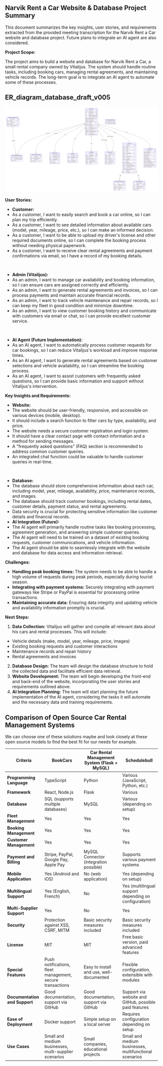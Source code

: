 ## Narvik Rent a Car Website & Database Project Summary

This document summarizes the key insights, user stories, and requirements extracted from the provided meeting transcription for the Narvik Rent a Car website and database project. Future plans to integrate an AI agent are also considered.

**Project Scope:**

The project aims to build a website and database for Narvik Rent a Car, a small rental company owned by Vitalijus. The system should handle routine tasks, including booking cars, managing rental agreements, and maintaining vehicle records. The long-term goal is to integrate an AI agent to automate some of these processes.

## ER_diagram_database_draft_v005
![ER_diagram_database_draft_v006](database_er_drafts/ER_diagram_database_draft_v006.png)

**User Stories:**

* **Customer:**
* As a customer, I want to easily search and book a car online, so I can plan my trip efficiently.
* As a customer, I want to see detailed information about available cars (model, year, mileage, price, etc.), so I can make an informed decision.
* As a customer, I want to be able to upload my driver's license and other required documents online, so I can complete the booking process without needing physical paperwork.
* As a customer, I want to receive clear rental agreements and payment confirmations via email, so I have a record of my booking details.
<br>

* **Admin (Vitalijus):**
* As an admin, I want to manage car availability and booking information, so I can ensure cars are assigned correctly and efficiently.
* As an admin, I want to generate rental agreements and invoices, so I can process payments and maintain accurate financial records.
* As an admin, I want to track vehicle maintenance and repair records, so I can keep my fleet in good condition and minimize downtime.
* As an admin, I want to view customer booking history and communicate with customers via email or chat, so I can provide excellent customer service.
<br>
 
* **AI Agent (Future Implementation):**
* As an AI agent, I want to automatically process customer requests for car bookings, so I can reduce Vitalijus's workload and improve response times.
* As an AI agent, I want to generate rental agreements based on customer selections and vehicle availability, so I can streamline the booking process.
* As an AI agent, I want to assist customers with frequently asked questions, so I can provide basic information and support without Vitalijus's intervention.

**Key Insights and Requirements:**

* **Website:**
* The website should be user-friendly, responsive, and accessible on various devices (mobile, desktop).
* It should include a search function to filter cars by type, availability, and price.
* The website needs a secure customer registration and login system.
* It should have a clear contact page with contact information and a method for sending messages.
* A "frequently asked questions" (FAQ) section is recommended to address common customer queries.
* An integrated chat function could be valuable to handle customer queries in real-time.
<br>

* **Database:**
* The database should store comprehensive information about each car, including model, year, mileage, availability, price, maintenance records, and images.
* The database should track customer bookings, including rental dates, customer details, payment status, and rental agreements.
* Data security is crucial for protecting sensitive information like customer details and financial records.
* **AI Integration (Future):**
* The AI agent will primarily handle routine tasks like booking processing, agreement generation, and answering simple customer queries.
* The AI agent will need to be trained on a dataset of existing booking requests, customer communications, and vehicle information.
* The AI agent should be able to seamlessly integrate with the website and database for data access and information retrieval.

**Challenges:**

* **Handling peak booking times:** The system needs to be able to handle a high volume of requests during peak periods, especially during tourist season.
* **Integrating with payment systems:** Securely integrating with payment gateways like Stripe or PayPal is essential for processing online transactions.
* **Maintaining accurate data:** Ensuring data integrity and updating vehicle and availability information promptly is crucial.

**Next Steps:**

1. **Data Collection:** Vitalijus will gather and compile all relevant data about his cars and rental processes. This will include:
* Vehicle details (make, model, year, mileage, price, images)
* Existing booking requests and customer interactions
* Maintenance records and repair history
* Rental agreements and invoices
2. **Database Design:** The team will design the database structure to hold the collected data and facilitate efficient data retrieval.
3. **Website Development:** The team will begin developing the front-end and back-end of the website, incorporating the user stories and requirements outlined above.
4. **AI Integration Planning:** The team will start planning the future implementation of the AI agent, considering the tasks it will automate and the necessary data and training requirements.

## Comparison of Open Source Car Rental Management Systems

We can choose one of these solutions maybe and look closely at these open source models to find the best fit for our needs for example.

| **Criteria**                      | **BookCars**                                                | **Car Rental Management System (Flask + MySQL)**             | **Schedulebull**                                            |
|-----------------------------------|-------------------------------------------------------------|-------------------------------------------------------------|-------------------------------------------------------------|
| **Programming Language**          | TypeScript                                                  | Python                                                      | Various (JavaScript, Python, etc.)                          |
| **Framework**                     | React, Node.js                                              | Flask                                                       | Various                                                     |
| **Database**                      | SQL (supports multiple databases)                           | MySQL                                                       | Various (depending on setup)                                |
| **Fleet Management**              | Yes                                                         | Yes                                                         | Yes                                                         |
| **Booking Management**            | Yes                                                         | Yes                                                         | Yes                                                         |
| **Customer Management**           | Yes                                                         | Yes                                                         | Yes                                                         |
| **Payment and Billing**           | Stripe, PayPal, Google Pay, Apple Pay                        | MySQL Connector (integration possible)                      | Supports various payment systems                            |
| **Mobile Application**            | Yes (Android and iOS)                                       | No (web application)                                        | Yes (depending on setup)                                    |
| **Multilingual Support**          | Yes (English, French)                                       | No                                                          | Yes (multilingual support depending on configuration)       |
| **Multi-Supplier Support**        | Yes                                                         | No                                                          | Yes                                                         |
| **Security**                      | Protection against XSS, CSRF, MITM                          | Basic security measures included                            | Basic security measures included                            |
| **License**                       | MIT                                                         | MIT                                                         | Free basic version, paid advanced features                  |
| **Special Features**              | Push notifications, fleet management, secure transactions   | Easy to install and use, well-documented                    | Flexible configuration, extensible with modules             |
| **Documentation and Support**     | Good documentation, support via GitHub                      | Good documentation, support via GitHub                      | Support via website and GitHub, possible paid features      |
| **Ease of Deployment**            | Docker support                                              | Simple setup on a local server                              | Requires configuration depending on setup                   |
| **Use Cases**                     | Small and medium businesses, multi-supplier scenarios       | Small companies, educational projects                       | Small and medium businesses, multifunctional scenarios      |
